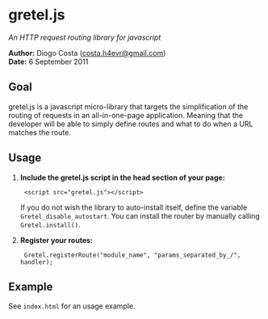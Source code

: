 # gretel.js

*An HTTP request routing library for javascript*

**Author:** Diogo Costa (<costa.h4evr@gmail.com>)  
**Date:** 6 September 2011

## Goal

gretel.js is a javascript micro-library that targets the simplification of the routing of requests in an all-in-one-page application. 
Meaning that the developer will be able to simply define routes and what to do when a URL matches the route.

## Usage

1. **Include the gretel.js script in the head section of your page:**

        <script src="gretel.js"></script>

   If you do not wish the library to auto-install itself, define the variable `Gretel_disable_autostart`. You can install the router by manually calling `Gretel.install()`.

2. **Register your routes:**

        Gretel.registerRoute("module_name", "params_separated_by_/", handler);

## Example

See `index.html` for an usage example.
